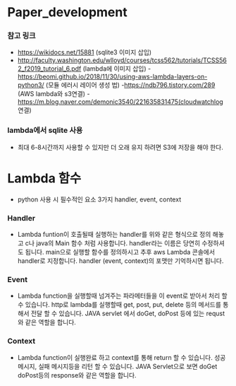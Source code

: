 # Paper_development

### 참고 링크
- https://wikidocs.net/15881 (sqlite3 이미지 삽입)
- http://faculty.washington.edu/wlloyd/courses/tcss562/tutorials/TCSS562_f2019_tutorial_6.pdf (lambda에 이미지 삽입)
-https://beomi.github.io/2018/11/30/using-aws-lambda-layers-on-python3/ (모듈 에러시 레이어 생성 법)
-https://ndb796.tistory.com/289 (AWS lambda와 s3연결)
-https://m.blog.naver.com/demonic3540/221635831475(cloudwatchlog 연결)
### lambda에서 sqlite 사용
- 최대 6-8시간까지 사용할 수 있지만 더 오래 유지 하려면 S3에 저장을 해야 한다. 

# Lambda 함수
-  python 사용 시 필수적인 요소 3가지 handler, event, context

### Handler
- Lambda funtion이 호출될때 실행하는 handler를 위와 같은 형식으로 정의 해놓고  c나 java의 Main 함수 처럼 사용합니다. handler라는 이름은 당연히 수정하셔도 됩니다. main으로 실행할 함수를 정의하시고 추후 aws Lambda 콘솔에서 handler로 지정합니다. handler (event, context)의 포맷만 기억하시면 됩니다.
### Event
- Lambda function을 실행할때 넘겨주는 파라메터들을 이 event로 받아서 처리 할 수 있습니다. http로 lambda를 실행할때 get, post, put, delete 등의 메서드를 통해서 전달 할 수 있습니다. JAVA servlet 에서 doGet, doPost 등에 있는 requst 와 같은 역할을 합니다.
### Context
- Lambda function이 실행완료 하고 context를 통해 return 할 수 있습니다. 성공 메시지, 실패 메시지등을 리턴 할 수 있습니다. JAVA Servlet으로 보면 doGet doPost등의 response와 같은 역할을 합니다.
